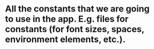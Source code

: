 # All the constants that we are going to use in the app. E.g. files for constants (for font sizes, spaces, environment elements, etc.).
